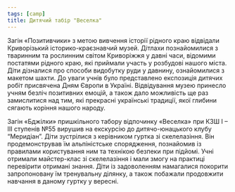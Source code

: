 ```yaml
---
tags: [camp]
title: Дитячий табір "Веселка"
---
```


Загін «Позитивчики» з метою вивчення історії рідного краю відвідали Криворізький історико-краєзнавчий музей. Дітлахи познайомилися з тваринним та рослинним світом Криворіжжя у давні часи, відомими постатями рідного краю, які приймали участь у розбудові нашого міста. Діти дізналися про способи видобутку руди у давнину, ознайомилися з макетом шахти. До уваги учнів було представлено експозиція дитячих робіт присвячена Дням Європи в Україні. Відвідування музею принесло учням безліч позитивних емоцій, а також дало можливість ще раз замислитися над тим, які прекрасні українські традиції, якої глибини сягають коріння нашого народу.

<slideshow id="72157666890473104"></slideshow>

Загін «Бджілки» пришкільного табору відпочинку «Веселка» при КЗШ І – ІІІ ступенів №55 вирушив на екскурсію до дитячо-юнацького клубу “Меридіан”. Діти зустрілися з керівником гуртка зі скелелазіння. Він продемонстрував їм альпіністське спорядження, познайомив із правилами користування ним та технікою безпеки при підйомі. Учні отримали майстер-клас зі скелелазіння і мали змогу на практиці перевірити отримані знання. Діти із задоволенням намагалися покорити запропоновану їм тренувальну ділянку, а також побажали продовжити навчання в даному гуртку у вересні.

<slideshow id="72157669190530362"></slideshow>
